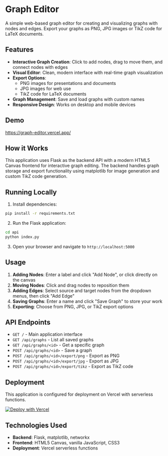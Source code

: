 # Graph Editor

A simple web-based graph editor for creating and visualizing graphs with nodes and edges. Export your graphs as PNG, JPG images or TikZ code for LaTeX documents.

## Features

- **Interactive Graph Creation**: Click to add nodes, drag to move them, and connect nodes with edges
- **Visual Editor**: Clean, modern interface with real-time graph visualization
- **Export Options**: 
  - PNG images for presentations and documents
  - JPG images for web use
  - TikZ code for LaTeX documents
- **Graph Management**: Save and load graphs with custom names
- **Responsive Design**: Works on desktop and mobile devices

## Demo

https://graph-editor.vercel.app/

## How it Works

This application uses Flask as the backend API with a modern HTML5 Canvas frontend for interactive graph editing. The backend handles graph storage and export functionality using matplotlib for image generation and custom TikZ code generation.

## Running Locally

1. Install dependencies:
```bash
pip install -r requirements.txt
```

2. Run the Flask application:
```bash
cd api
python index.py
```

3. Open your browser and navigate to `http://localhost:5000`

## Usage

1. **Adding Nodes**: Enter a label and click "Add Node", or click directly on the canvas
2. **Moving Nodes**: Click and drag nodes to reposition them
3. **Adding Edges**: Select source and target nodes from the dropdown menus, then click "Add Edge"
4. **Saving Graphs**: Enter a name and click "Save Graph" to store your work
5. **Exporting**: Choose from PNG, JPG, or TikZ export options

## API Endpoints

- `GET /` - Main application interface
- `GET /api/graphs` - List all saved graphs
- `GET /api/graphs/<id>` - Get a specific graph
- `POST /api/graphs/<id>` - Save a graph
- `POST /api/graphs/<id>/export/png` - Export as PNG
- `POST /api/graphs/<id>/export/jpg` - Export as JPG
- `POST /api/graphs/<id>/export/tikz` - Export as TikZ code

## Deployment

This application is configured for deployment on Vercel with serverless functions.

[![Deploy with Vercel](https://vercel.com/button)](https://vercel.com/new/clone?repository-url=https%3A%2F%2Fgithub.com%2Fyourusername%2Fgraph-editor)

## Technologies Used

- **Backend**: Flask, matplotlib, networkx
- **Frontend**: HTML5 Canvas, vanilla JavaScript, CSS3
- **Deployment**: Vercel serverless functions
